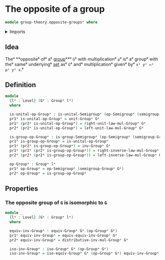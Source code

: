 # The opposite of a group

```agda
module group-theory.opposite-groupsᵉ where
```

<details><summary>Imports</summary>

```agda
open import foundation.dependent-pair-typesᵉ
open import foundation.universe-levelsᵉ

open import group-theory.groupsᵉ
open import group-theory.isomorphisms-groupsᵉ
open import group-theory.monoidsᵉ
open import group-theory.opposite-semigroupsᵉ
```

</details>

## Idea

Theᵉ **oppositeᵉ ofᵉ aᵉ [group](group-theory.groups.md)**ᵉ `G`ᵉ with multiplicationᵉ
`μ`ᵉ isᵉ aᵉ groupᵉ with theᵉ sameᵉ underlyingᵉ [set](foundation-core.sets.mdᵉ) asᵉ `G`ᵉ
andᵉ multiplicationᵉ givenᵉ byᵉ `xᵉ yᵉ ↦ᵉ μᵉ yᵉ x`.ᵉ

## Definition

```agda
module _
  {lᵉ : Level} (Gᵉ : Groupᵉ lᵉ)
  where

  is-unital-op-Groupᵉ : is-unital-Semigroupᵉ (op-Semigroupᵉ (semigroup-Groupᵉ Gᵉ))
  pr1ᵉ is-unital-op-Groupᵉ = unit-Groupᵉ Gᵉ
  pr1ᵉ (pr2ᵉ is-unital-op-Groupᵉ) = right-unit-law-mul-Groupᵉ Gᵉ
  pr2ᵉ (pr2ᵉ is-unital-op-Groupᵉ) = left-unit-law-mul-Groupᵉ Gᵉ

  is-group-op-Groupᵉ : is-group-Semigroupᵉ (op-Semigroupᵉ (semigroup-Groupᵉ Gᵉ))
  pr1ᵉ is-group-op-Groupᵉ = is-unital-op-Groupᵉ
  pr1ᵉ (pr2ᵉ is-group-op-Groupᵉ) = inv-Groupᵉ Gᵉ
  pr1ᵉ (pr2ᵉ (pr2ᵉ is-group-op-Groupᵉ)) = right-inverse-law-mul-Groupᵉ Gᵉ
  pr2ᵉ (pr2ᵉ (pr2ᵉ is-group-op-Groupᵉ)) = left-inverse-law-mul-Groupᵉ Gᵉ

  op-Groupᵉ : Groupᵉ lᵉ
  pr1ᵉ op-Groupᵉ = op-Semigroupᵉ (semigroup-Groupᵉ Gᵉ)
  pr2ᵉ op-Groupᵉ = is-group-op-Groupᵉ
```

## Properties

### The opposite group of `G` is isomorphic to `G`

```agda
module _
  {lᵉ : Level} (Gᵉ : Groupᵉ lᵉ)
  where

  equiv-inv-Groupᵉ : equiv-Groupᵉ Gᵉ (op-Groupᵉ Gᵉ)
  pr1ᵉ equiv-inv-Groupᵉ = equiv-equiv-inv-Groupᵉ Gᵉ
  pr2ᵉ equiv-inv-Groupᵉ = distributive-inv-mul-Groupᵉ Gᵉ

  iso-inv-Groupᵉ : iso-Groupᵉ Gᵉ (op-Groupᵉ Gᵉ)
  iso-inv-Groupᵉ = iso-equiv-Groupᵉ Gᵉ (op-Groupᵉ Gᵉ) equiv-inv-Groupᵉ
```